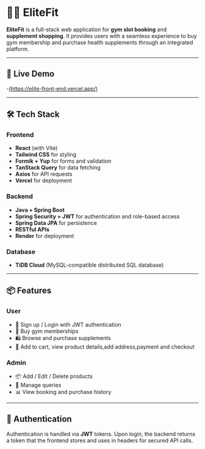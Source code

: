 # 🏋️‍♂️ EliteFit

**EliteFit** is a full-stack web application for **gym slot booking** and **supplement shopping**. It provides users with a seamless experience to buy gym membership and purchase health supplements through an integrated platform.

---

## 🚀 Live Demo

-[(https://elite-front-end.vercel.app/)](https://elite-front-end-delta.vercel.app/)


---

## 🛠️ Tech Stack

### Frontend
- **React** (with Vite)
- **Tailwind CSS** for styling
- **Formik + Yup** for forms and validation
- **TanStack Query** for data fetching
- **Axios** for API requests
- **Vercel** for deployment

### Backend
- **Java + Spring Boot**
- **Spring Security + JWT** for authentication and role-based access
- **Spring Data JPA** for persistence
- **RESTful APIs**
- **Render** for deployment

### Database
- **TiDB Cloud** (MySQL-compatible distributed SQL database)

---

## 📦 Features

### User
- 🧾 Sign up / Login with JWT authentication
- 💪 Buy gym memberships 
- 🛍 Browse and purchase supplements
- 🛒 Add to cart, view product details,add address,payment and checkout

### Admin
- 📦 Add / Edit / Delete products
- 📅 Manage queries
- 📊 View booking and purchase history

---

## 🔐 Authentication

Authentication is handled via **JWT** tokens. Upon login, the backend returns a token that the frontend stores and uses in headers for secured API calls.


